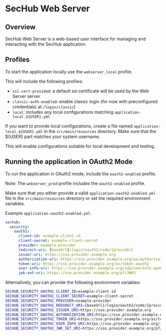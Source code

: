 <!-- SPDX-License-Identifier: MIT -->

# SecHub Web Server

## Overview

SecHub Web Server is a web-based user interface for managing and interacting with the SecHub application.

## Profiles

To start the application locally use the `webserver_local` profile.

This will include the following profiles:

- `ssl-cert-provided`: a default ssl certificate will be used by the Web Server server
- `classic-auth-enabled`: enable classic login (for now with preconfigured credentials) at `/login/classic`)
- `local`: includes any local configurations matching `application-local.${USER}.yml`

If you want to provide local configurations, create a file named `application-local.${USER}.yml` in the `src/main/resources` directory.
Make sure that the ${USER} part matches your system username.

This will enable configurations suitable for local development and testing.

## Running the application in OAuth2 Mode

To run the application in OAuth2 mode, include the `oauth2-enabled` profile.

Note: The `webserver_prod` profile includes the `oauth2-enabled` profile.

Make sure that you either provide a valid `application-oauth2-enabled.yml` file in the `src/main/resources` directory or set the required environment variables.

Example `application-oauth2-enabled.yml`:

```yaml
sechub:
  security:
    oauth2:
      client-id: example-client-id
      client-secret: example-client-secret
      provider: example-provider
      redirect-uri: {baseUrl}/login/oauth2/code/{provider}
      issuer-uri: https://sso.provider.example.org
      authorization-uri: https://sso.provider.example.org/as/authorization.oauth2
      token-uri: https://sso.provider.example.org/as/token.oauth2
      user-info-uri: https://sso.provider.example.org/idp/userinfo.openid
      jwk-set-uri: https://sso.provider.example.org/pf/JWKS
```

Alternatively, you can provide the following environment variables:

```bash
SECHUB_SECURITY_OAUTH2_CLIENT_ID=example-client-id
SECHUB_SECURITY_OAUTH2_CLIENT_SECRET=example-client-secret
SECHUB_SECURITY_OAUTH2_PROVIDER=example-provider
SECHUB_SECURITY_OAUTH2_REDIRECT_URI={baseUrl}/login/oauth2/code/{provider}
SECHUB_SECURITY_OAUTH2_ISSUER_URI=https://sso.provider.example.org
SECHUB_SECURITY_OAUTH2_AUTHORIZATION_URI=https://sso.provider.example.org/as/authorization.oauth2
SECHUB_SECURITY_OAUTH2_TOKEN_URI=https://sso.provider.example.org/as/token.oauth2
SECHUB_SECURITY_OAUTH2_USER_INFO_URI=https://sso.provider.example.org/idp/userinfo.openid
SECHUB_SECURITY_OAUTH2_JWK_SET_URI=https://sso.provider.example.org/pf/JWKS
```
